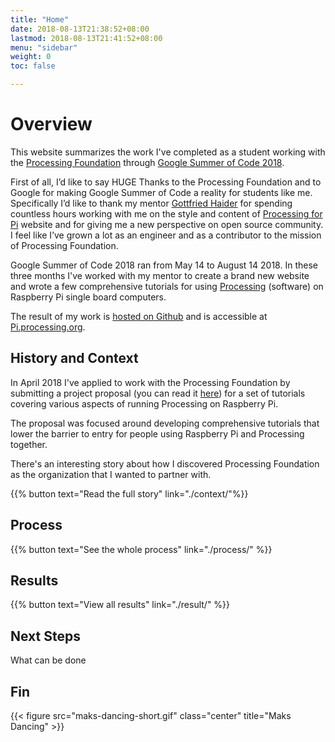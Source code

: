 ```yaml
---
title: "Home"
date: 2018-08-13T21:38:52+08:00
lastmod: 2018-08-13T21:41:52+08:00
menu: "sidebar"
weight: 0
toc: false

---
```


# Overview

This website summarizes the work I've completed as a student working with the [Processing Foundation](https://processingfoundation.org/) through [Google Summer of Code 2018](https://summerofcode.withgoogle.com/).  

First of all, I’d like to say HUGE Thanks to the Processing Foundation and to Google for making Google Summer of Code a reality for students like me. Specifically I’d like to thank my mentor [Gottfried Haider](https://twitter.com/mrgohai) for spending countless hours working with me on the style and content of [Processing for Pi](http://pi.processing.org/) website and for giving me a new perspective on open source community. I feel like I’ve grown a lot as an engineer and as a contributor to the mission of Processing Foundation.

Google Summer of Code 2018 ran from May 14 to August 14 2018. In these three months I've worked with my mentor to create a brand new website and wrote a few comprehensive tutorials for using [Processing](http://processing.org/) (software) on Raspberry Pi single board computers.

The result of my work is [hosted on Github](https://github.com/processing/processing-pi-website) and is accessible at [Pi.processing.org](http://pi.processing.org).

## History and Context

In April 2018 I've applied to work with the Processing Foundation by submitting a project proposal (you can read it [here](https://docs.google.com/document/d/1SShi0Rjh6jHl6s_BIB5TBxKEygU1Knr5GQ1pwikIji8/edit)) for a set of tutorials covering various aspects of running Processing on Raspberry Pi.

The proposal was focused around developing comprehensive tutorials that lower the barrier to entry for people using Raspberry Pi and Processing together. 

There's an interesting story about how I discovered Processing Foundation as the organization that I wanted to partner with.

{{% button text="Read the full story" link="./context/"%}}

## Process



{{% button text="See the whole process" link="./process/" %}}

## Results

{{% button text="View all results" link="./result/" %}}

## Next Steps

What can be done

## Fin

{{< figure src="maks-dancing-short.gif" class="center"  title="Maks Dancing" >}} 



